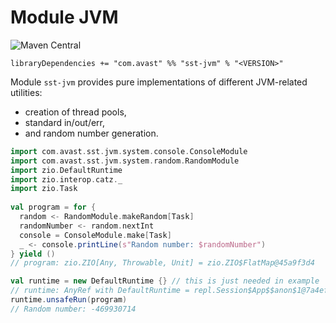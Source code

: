 # Module JVM

![Maven Central](https://img.shields.io/maven-central/v/com.avast/sst-jvm_2.12)

`libraryDependencies += "com.avast" %% "sst-jvm" % "<VERSION>"`

Module `sst-jvm` provides pure implementations of different JVM-related utilities:

* creation of thread pools,
* standard in/out/err,
* and random number generation.

```scala
import com.avast.sst.jvm.system.console.ConsoleModule
import com.avast.sst.jvm.system.random.RandomModule
import zio.DefaultRuntime
import zio.interop.catz._
import zio.Task
 
val program = for {
  random <- RandomModule.makeRandom[Task]
  randomNumber <- random.nextInt
  console = ConsoleModule.make[Task]
  _ <- console.printLine(s"Random number: $randomNumber")
} yield ()
// program: zio.ZIO[Any, Throwable, Unit] = zio.ZIO$FlatMap@45a9f3d4

val runtime = new DefaultRuntime {} // this is just needed in example
// runtime: AnyRef with DefaultRuntime = repl.Session$App$$anon$1@7a4efee2 // this is just needed in example
runtime.unsafeRun(program)
// Random number: -469930714
```

